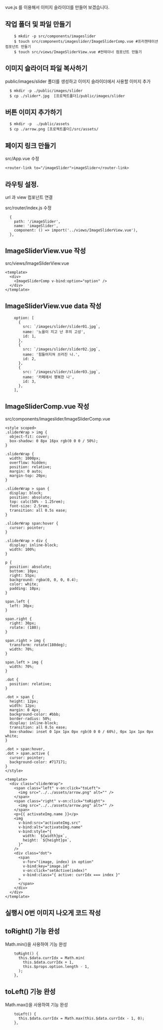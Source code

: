 vue.js 를 이용해서 이미지 슬라이더를 만들어 보겠습니다.

## 작업 폴더 및 파일 만들기

```
    $ mkdir -p src/components/imageslider
    $ touch src/components/imageslider/ImageSliderComp.vue #프리젠테이션 컴포넌트 만들기
    $ touch src/views/ImageSliderView.vue #컨테이너 컴포넌트 만들기
```

## 이미지 슬라이더 파일 복사하기

public/images/slider 폴더를 생성하고 이미지 슬라이더에서 사용할 이미지 추가

```
  $ mkdir -p ./public/images/slider
  $ cp ./slider*.jpg  [프로젝트폴더]/public/images/slider
```

## 버튼 이미지 추가하기

```
  $ mkdir -p  ./public/assets
  $ cp ./arrow.png [프로젝트폴더]/src/assets/
```

## 페이지 링크 만들기

src/App.vue 수정

```
<router-link to="/imageSlider">imageSlider</router-link>
```

## 라우팅 설정.

url 과 view 컴포넌트 연결

src/router/index.js 수정

```
  {
    path: '/imageSlider',
    name: 'imageSlider',
    component: () => import('../views/ImageSliderView.vue'),
  },
```

## ImageSliderView.vue 작성

src/views/ImageSliderView.vue

```
<template>
  <div>
    <ImageSliderComp v-bind:option="option" />
  </div>
</template>
```

## ImageSliderView.vue data 작성

```
    option: [
      {
        src: `/images/slider/slider01.jpg`,
        name: '노을이 지고 난 후의 고성',
        id: 1,
      },
      {
        src: `/images/slider/slider02.jpg`,
        name: '힘들어지쳐 쓰러진 나.',
        id: 2,
      },
      {
        src: `/images/slider/slider03.jpg`,
        name: '카페에서 행복한 나',
        id: 3,
      },
    ],
```

## ImageSliderComp.vue 작성

src/components/imageslider/ImageSliderComp.vue

```
<style scoped>
.sliderWrap > img {
  object-fit: cover;
  box-shadow: 0 8px 16px rgb(0 0 0 / 50%);
}

.sliderWrap {
  width: 1000px;
  overflow: hidden;
  position: relative;
  margin: 0 auto;
  margin-top: 20px;
}

.sliderWrap > span {
  display: block;
  position: absolute;
  top: calc(50% - 1.25rem);
  font-size: 2.5rem;
  transition: all 0.5s ease;
}

.sliderWrap span:hover {
  cursor: pointer;
}

.sliderWrap > div {
  display: inline-block;
  width: 100%;
}

p {
  position: absolute;
  bottom: 10px;
  right: 55px;
  background: rgba(0, 0, 0, 0.4);
  color: white;
  padding: 10px;
}

span.left {
  left: 30px;
}

span.right {
  right: 30px;
  rotate: (180);
}

span.right > img {
  transform: rotate(180deg);
  width: 70%;
}

span.left > img {
  width: 70%;
}

.dot {
  position: relative;
}

.dot > span {
  height: 12px;
  width: 12px;
  margin: 0 4px;
  background-color: #bbb;
  border-radius: 50%;
  display: inline-block;
  transition: all 0.5s ease;
  box-shadow: inset 0 1px 1px 0px rgb(0 0 0 / 60%), 0px 1px 1px 0px white;
}

.dot > span:hover,
.dot > span.active {
  cursor: pointer;
  background-color: #717171;
}
</style>

<template>
  <div class="sliderWrap">
    <span class="left" v-on:click="toLeft">
      <img src="../../assets/arrow.png" alt="" />
    </span>
    <span class="right" v-on:click="toRight">
      <img src="../../assets/arrow.png" alt="" />
    </span>
    <p>{{ activateImg.name }}</p>
    <img
      v-bind:src="activateImg.src"
      v-bind:alt="activateImg.name"
      v-bind:style="{
        width: `${width}px`,
        height: `${height}px`,
      }"
    />
    <div class="dot">
      <span
        v-for="(image, index) in option"
        v-bind:key="image.id"
        v-on:click="setActive(index)"
        v-bind:class="{ active: currIdx === index }"
      >
      </span>
    </div>
  </div>
</template>
```

## 실행시 0번 이미지 나오게 코드 작성

## toRight() 기능 완성

Math.min()을 사용하여 기능 완성

```
    toRight() {
      this.$data.currIdx = Math.min(
        this.$data.currIdx + 1,
        this.$props.option.length - 1,
      );
    },
```

## toLeft() 기능 완성
Math.max()을 사용하여 기능 완성
```
    toLeft() {
      this.$data.currIdx = Math.max(this.$data.currIdx - 1, 0);
    },
```
